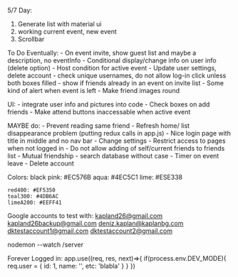 5/7 Day:
1. Generate list with material ui
2. working current event, new event
3. Scrollbar

To Do Eventually:
    - On event invite, show guest list and maybe a description, no eventInfo
    - Conditional display/change info on user info (delete option)
    - Host condition for active event
    - Update user settings, delete account
    - check unique usernames, do not allow log-in click unless both boxes filled
    - show if friends already in an event on invite list
    - Some kind of alert when event is left
    - Make friend images round

UI: 
    - integrate user info and pictures into code
    - Check boxes on add friends
    - Make attend buttons inaccessable when active event

MAYBE do:
    - Prevent reading same friend
    - Refresh home/ list disappearance problem (putting redux calls in app.js)
    - Nice login page with title in middle and no nav bar
    - Change settings
    - Restrict access to pages when not logged in
    - Do not allow adding of self/current friends to friends list
    - Mutual friendship
    - search database without case
    - Timer on event leave
    - Delete account

Colors: black
    pink: #EC576B
    aqua: #4EC5C1
    lime: #ESE338

    red400: #EF5350
    teal300: #4DB6AC
    limeA200: #EEFF41

Google accounts to test with:
    kapland26@gmail.com
    kapland26backup@gmail.com
    deniz.kaplan@kaplanbg.com
    dktestaccount1@gmail.com
    dktestaccount2@gmail.com

nodemon --watch /server

Forever Logged in:
app.use((req, res, next)=>{
    if(process.env.DEV_MODE){
        req.user = {
            id: 1,
            name: '<Your Name>',
            etc: 'blabla'
        }
    }
})